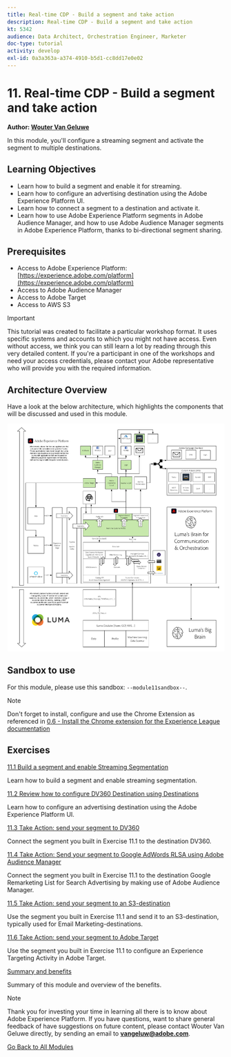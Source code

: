 ```yaml
---
title: Real-time CDP - Build a segment and take action
description: Real-time CDP - Build a segment and take action
kt: 5342
audience: Data Architect, Orchestration Engineer, Marketer
doc-type: tutorial
activity: develop
exl-id: 0a3a363a-a374-4910-b5d1-cc8dd17e0e02
---
```

# 11. Real-time CDP - Build a segment and take action

**Author: [Wouter Van Geluwe](https://www.linkedin.com/in/woutervangeluwe/)**

In this module, you'll configure a streaming segment and activate the segment to multiple destinations.

## Learning Objectives

- Learn how to build a segment and enable it for streaming.
- Learn how to configure an advertising destination using the Adobe Experience Platform UI.
- Learn how to connect a segment to a destination and activate it.
- Learn how to use Adobe Experience Platform segments in Adobe Audience Manager, and how to use Adobe Audience Manager segments in Adobe Experience Platform, thanks to bi-directional segment sharing.

## Prerequisites

- Access to Adobe Experience Platform: [https://experience.adobe.com/platform](https://experience.adobe.com/platform)
- Access to Adobe Audience Manager
- Access to Adobe Target
- Access to AWS S3

>[!IMPORTANT]
>
>This tutorial was created to facilitate a particular workshop format. It uses specific systems and accounts to which you might not have access. Even without access, we think you can still learn a lot by reading through this very detailed content. If you're a participant in one of the workshops and need your access credentials, please contact your Adobe representative who will provide you with the required information.

## Architecture Overview

Have a look at the below architecture, which highlights the components that will be discussed and used in this module.

![Architecture Overview](../../assets/images/architecturem11.png)

## Sandbox to use

For this module, please use this sandbox: `--module11sandbox--`.

>[!NOTE]
>
>Don't forget to install, configure and use the Chrome Extension as referenced in [0.6 - Install the Chrome extension for the Experience League documentation](../module0/ex6.md)

## Exercises

[11.1 Build a segment and enable Streaming Segmentation](./ex1.md)

Learn how to build a segment and enable streaming segmentation.

[11.2 Review how to configure DV360 Destination using Destinations](./ex2.md)

Learn how to configure an advertising destination using the Adobe Experience Platform UI.

[11.3 Take Action: send your segment to DV360](./ex3.md)

Connect the segment you built in Exercise 11.1 to the destination DV360.

[11.4 Take Action: Send your segment to Google AdWords RLSA using Adobe Audience Manager](./ex4.md)

Connect the segment you built in Exercise 11.1 to the destination Google Remarketing List for Search Advertising by making use of Adobe Audience Manager.

[11.5 Take Action: send your segment to an S3-destination](./ex5.md)

Use the segment you built in Exercise 11.1 and send it to an S3-destination, typically used for Email Marketing-destinations.

[11.6 Take Action: send your segment to Adobe Target](./ex6.md)

Use the segment you built in Exercise 11.1 to configure an Experience Targeting Activity in Adobe Target.

[Summary and benefits](./summary.md)

Summary of this module and overview of the benefits.

>[!NOTE]
>
>Thank you for investing your time in learning all there is to know about Adobe Experience Platform. If you have questions, want to share general feedback of have suggestions on future content, please contact Wouter Van Geluwe directly, by sending an email to **vangeluw@adobe.com**.

[Go Back to All Modules](../../overview.md)
